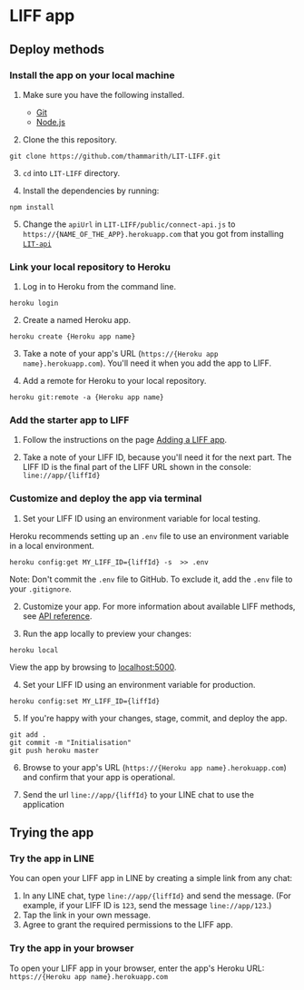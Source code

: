 # LIFF app

## Deploy methods

### Install the app on your local machine

1. Make sure you have the following installed.

   - [Git](https://git-scm.com/)
   - [Node.js](https://nodejs.org/en/)

2. Clone the this repository.

```shell
git clone https://github.com/thammarith/LIT-LIFF.git
```

3. `cd` into `LIT-LIFF` directory.

4. Install the dependencies by running:

```shell
npm install
```

5. Change the `apiUrl` in `LIT-LIFF/public/connect-api.js` to `https://{NAME_OF_THE_APP}.herokuapp.com` that you got from installing [`LIT-api`](https://github.com/thammarith/LIT-api)

### Link your local repository to Heroku

1. Log in to Heroku from the command line.

```shell
heroku login
```

2. Create a named Heroku app.

```shell
heroku create {Heroku app name}
```

3. Take a note of your app's URL (`https://{Heroku app name}.herokuapp.com`). You'll need it when you add the app to LIFF.

4. Add a remote for Heroku to your local repository.

```shell
heroku git:remote -a {Heroku app name}
```

### Add the starter app to LIFF

1. Follow the instructions on the page [Adding a LIFF app](https://developers.line.biz/en/docs/liff/registering-liff-apps/).

2. Take a note of your LIFF ID, because you'll need it for the next part. The LIFF ID is the final part of the LIFF URL shown in the console: `line://app/{liffId}`

### Customize and deploy the app via terminal

1. Set your LIFF ID using an environment variable for local testing.

Heroku recommends setting up an `.env` file to use an environment variable in a local environment.

```shell
heroku config:get MY_LIFF_ID={liffId} -s  >> .env
```

Note: Don't commit the `.env` file to GitHub. To exclude it, add the `.env` file to your `.gitignore`.

2. Customize your app. For more information about available LIFF methods, see [API reference](https://developers.line.biz/en/reference/liff/). 

3. Run the app locally to preview your changes:

```shell
heroku local
```

View the app by browsing to [localhost:5000](http://localhost:5000/).

4. Set your LIFF ID using an environment variable for production.

```shell
heroku config:set MY_LIFF_ID={liffId}
```

5. If you're happy with your changes, stage, commit, and deploy the app.

```shell
git add .
git commit -m "Initialisation"
git push heroku master
```

6. Browse to your app's URL (`https://{Heroku app name}.herokuapp.com`) and confirm that your app is operational.

7. Send the url `line://app/{liffId}` to your LINE chat to use the application

## Trying the app

### Try the app in LINE

You can open your LIFF app in LINE by creating a simple link from any chat:

1. In any LINE chat, type `line://app/{liffId}` and send the message. (For example, if your LIFF ID is `123`, send the message `line://app/123`.)
2. Tap the link in your own message.
3. Agree to grant the required permissions to the LIFF app.

### Try the app in your browser

To open your LIFF app in your browser, enter the app's Heroku URL: `https://{Heroku app name}.herokuapp.com`
